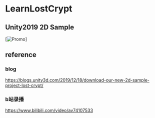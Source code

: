 # LearnLostCrypt

## Unity2019 2D Sample 

[![Promo](/Image/gif/lostcrypt.gif)]



## reference

### blog
https://blogs.unity3d.com/2019/12/18/download-our-new-2d-sample-project-lost-crypt/

### b站录播
https://www.bilibili.com/video/av74107533
